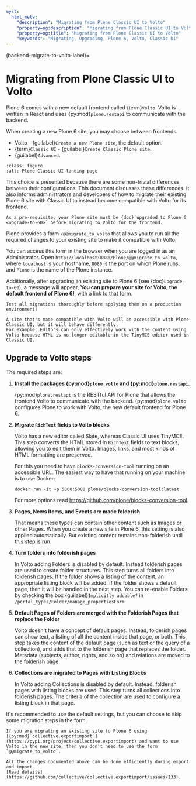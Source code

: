 ```yaml
---
myst:
  html_meta:
    "description": "Migrating from Plone Classic UI to Volto"
    "property=og:description": "Migrating from Plone Classic UI to Volto"
    "property=og:title": "Migrating from Plone Classic UI to Volto"
    "keywords": "Migrating, Upgrading, Plone 6, Volto, Classic UI"
---
```


(backend-migrate-to-volto-label)=

# Migrating from Plone Classic UI to Volto

Plone 6 comes with a new default frontend called {term}`Volto`.
Volto is written in React and uses {py:mod}`plone.restapi` to communicate with the backend.

When creating a new Plone 6 site, you may choose between frontends.

-   Volto - {guilabel}`Create a new Plone site`, the default option.
-   {term}`Classic UI` - {guilabel}`Create Classic Plone site`.
-   {guilabel}`Advanced`.

```{image} /_static/plone-classic-ui-landing-page.png
:class: figure
:alt: Plone Classic UI landing page
```

This choice is presented because there are some non-trivial differences between their configurations.
This document discusses these differences.
It also informs administrators and developers of how to migrate their existing Plone 6 site with Classic UI to instead become compatible with Volto for its frontend.

```{important}
As a pre-requisite, your Plone site must be {doc}`upgraded to Plone 6 <upgrade-to-60>` before migrating to Volto for the frontend.
```

Plone provides a form `/@@migrate_to_volto` that allows you to run all the required changes to your existing site to make it compatible with Volto.

You can access this form in the browser when you are logged in as an Administrator.
Open `http://localhost:8080/Plone/@@migrate_to_volto`, where `localhost` is your hostname, `8080` is the port on which Plone runs, and `Plone` is the name of the Plone instance.

Additionally, after upgrading an existing site to Plone 6 (see {doc}`upgrade-to-60`), a message will appear, **You can prepare your site for Volto, the default frontend of Plone 6!**, with a link to that form.

```{warning}
Test all migrations thoroughly before applying them on a production environment!

A site that's made compatible with Volto will be accessible with Plone Classic UI, but it will behave differently.
For example, Editors can only effectively work with the content using Volto because HTML is no longer editable in the TinyMCE editor used in Classic UI.
```


## Upgrade to Volto steps

The required steps are:

1.  **Install the packages {py:mod}`plone.volto` and {py:mod}`plone.restapi`.**

    {py:mod}`plone.restapi` is the RESTful API for Plone that allows the frontend Volto to communicate with the backend.
    {py:mod}`plone.volto` configures Plone to work with Volto, the new default frontend for Plone 6.

1.  **Migrate `RichText` fields to Volto blocks**

    Volto has a new editor called Slate, whereas Classic UI uses TinyMCE.
    This step converts the HTML stored in `RichText` fields to text blocks, allowing you to edit them in Volto.
    Images, links, and most kinds of HTML formatting are preserved.

    For this you need to have `blocks-conversion-tool` running on an accessible URL.
    The easiest way to have that running on your machine is to use Docker:

    ```shell
    docker run -it -p 5000:5000 plone/blocks-conversion-tool:latest
    ```

    For more options read https://github.com/plone/blocks-conversion-tool.

1.  **Pages, News Items, and Events are made folderish**

    That means these types can contain other content such as Images or other Pages.
    When you create a new site in Plone 6, this setting is also applied automatically.
    But existing content remains non-folderish until this step is run.

1.  **Turn folders into folderish pages**

    In Volto adding Folders is disabled by default.
    Instead folderish pages are used to create folder structures.
    This step turns all folders into folderish pages.
    If the folder shows a listing of the content, an appropriate listing block will be added.
    If the folder shows a default page, then it will be handled in the next step.
    You can re-enable Folders by checking the box {guilabel}`Implicitly addable?` in `/portal_types/Folder/manage_propertiesForm`.

1.  **Default Pages of Folders are merged with the Folderish Pages that replace the Folder**

    Volto doesn't have a concept of default pages.
    Instead, folderish pages can show text, a listing of all the content inside that page, or both.
    This step takes the content of the default page (such as text or the query of a collection), and adds that to the folderish page that replaces the folder.
    Metadata (subjects, author, rights, and so on) and relations are moved to the folderish page.

1.  **Collections are migrated to Pages with Listing Blocks**

    In Volto adding Collections is disabled by default.
    Instead, folderish pages with listing blocks are used.
    This step turns all collections into folderish pages.
    The criteria of the collection are used to configure a listing block in that page.

It's recommended to use the default settings, but you can choose to skip some migration steps in the form.

```{note}
If you are migrating an existing site to Plone 6 using [{py:mod}`collective.exportimport`](https://pypi.org/project/collective.exportimport) and want to use Volto in the new site, then you don't need to use the form `@@migrate_to_volto`.

All the changes documented above can be done efficiently during export and import.
[Read details](https://github.com/collective/collective.exportimport/issues/133).
```
